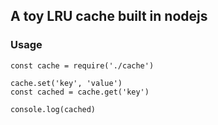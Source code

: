 ## A toy LRU cache built in nodejs

### Usage

```
const cache = require('./cache')

cache.set('key', 'value')
const cached = cache.get('key')

console.log(cached)
```